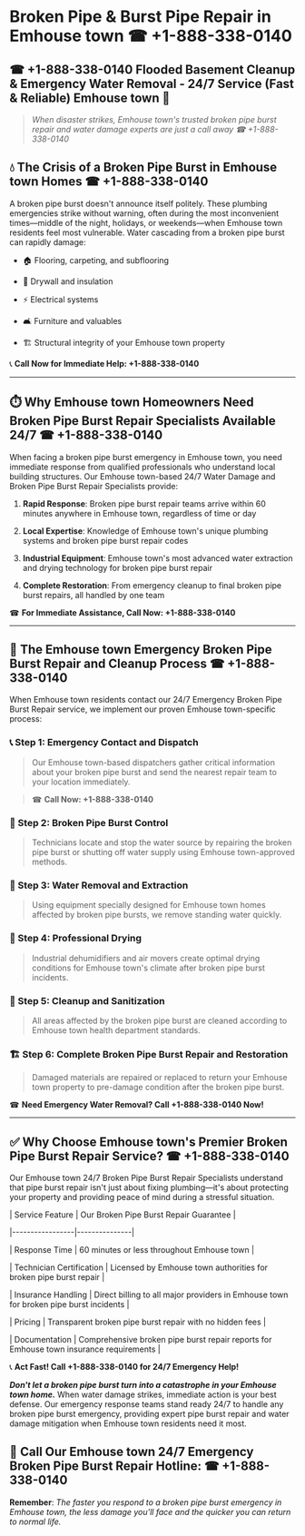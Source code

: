 # Broken Pipe & Burst Pipe Repair in Emhouse town ☎ +1-888-338-0140  
## ☎ +1-888-338-0140 Flooded Basement Cleanup & Emergency Water Removal - 24/7 Service (Fast & Reliable) Emhouse town 🚨  

> *When disaster strikes, Emhouse town's trusted broken pipe burst repair and water damage experts are just a call away ☎ +1-888-338-0140*  

## 💧 The Crisis of a Broken Pipe Burst in Emhouse town Homes ☎ +1-888-338-0140  

A broken pipe burst doesn't announce itself politely. These plumbing emergencies strike without warning, often during the most inconvenient times—middle of the night, holidays, or weekends—when Emhouse town residents feel most vulnerable. Water cascading from a broken pipe burst can rapidly damage:  

* 🏠 Flooring, carpeting, and subflooring  
* 🧱 Drywall and insulation  
* ⚡ Electrical systems  
* 🛋️ Furniture and valuables  
* 🏗️ Structural integrity of your Emhouse town property  

📞 **Call Now for Immediate Help: +1-888-338-0140**  

---  

## ⏱️ Why Emhouse town Homeowners Need Broken Pipe Burst Repair Specialists Available 24/7 ☎ +1-888-338-0140  

When facing a broken pipe burst emergency in Emhouse town, you need immediate response from qualified professionals who understand local building structures. Our Emhouse town-based 24/7 Water Damage and Broken Pipe Burst Repair Specialists provide:  

1. **Rapid Response**: Broken pipe burst repair teams arrive within 60 minutes anywhere in Emhouse town, regardless of time or day  
2. **Local Expertise**: Knowledge of Emhouse town's unique plumbing systems and broken pipe burst repair codes  
3. **Industrial Equipment**: Emhouse town's most advanced water extraction and drying technology for broken pipe burst repair  
4. **Complete Restoration**: From emergency cleanup to final broken pipe burst repairs, all handled by one team  

☎ **For Immediate Assistance, Call Now: +1-888-338-0140**  

---  

## 🔧 The Emhouse town Emergency Broken Pipe Burst Repair and Cleanup Process ☎ +1-888-338-0140  

When Emhouse town residents contact our 24/7 Emergency Broken Pipe Burst Repair service, we implement our proven Emhouse town-specific process:  

### 📞 Step 1: Emergency Contact and Dispatch  
> Our Emhouse town-based dispatchers gather critical information about your broken pipe burst and send the nearest repair team to your location immediately.  
> ☎ **Call Now: +1-888-338-0140**  

### 🚿 Step 2: Broken Pipe Burst Control  
> Technicians locate and stop the water source by repairing the broken pipe burst or shutting off water supply using Emhouse town-approved methods.  

### 🌊 Step 3: Water Removal and Extraction  
> Using equipment specially designed for Emhouse town homes affected by broken pipe bursts, we remove standing water quickly.  

### 💨 Step 4: Professional Drying  
> Industrial dehumidifiers and air movers create optimal drying conditions for Emhouse town's climate after broken pipe burst incidents.  

### 🧼 Step 5: Cleanup and Sanitization  
> All areas affected by the broken pipe burst are cleaned according to Emhouse town health department standards.  

### 🏗️ Step 6: Complete Broken Pipe Burst Repair and Restoration  
> Damaged materials are repaired or replaced to return your Emhouse town property to pre-damage condition after the broken pipe burst.  

☎ **Need Emergency Water Removal? Call +1-888-338-0140 Now!**  

---  

## ✅ Why Choose Emhouse town's Premier Broken Pipe Burst Repair Service? ☎ +1-888-338-0140  

Our Emhouse town 24/7 Broken Pipe Burst Repair Specialists understand that pipe burst repair isn't just about fixing plumbing—it's about protecting your property and providing peace of mind during a stressful situation.  

| Service Feature | Our Broken Pipe Burst Repair Guarantee |  
|-----------------|---------------|  
| Response Time | 60 minutes or less throughout Emhouse town |  
| Technician Certification | Licensed by Emhouse town authorities for broken pipe burst repair |  
| Insurance Handling | Direct billing to all major providers in Emhouse town for broken pipe burst incidents |  
| Pricing | Transparent broken pipe burst repair with no hidden fees |  
| Documentation | Comprehensive broken pipe burst repair reports for Emhouse town insurance requirements |  

📞 **Act Fast! Call +1-888-338-0140 for 24/7 Emergency Help!**  

***Don't let a broken pipe burst turn into a catastrophe in your Emhouse town home.*** When water damage strikes, immediate action is your best defense. Our emergency response teams stand ready 24/7 to handle any broken pipe burst emergency, providing expert pipe burst repair and water damage mitigation when Emhouse town residents need it most.  

## 📱 Call Our Emhouse town 24/7 Emergency Broken Pipe Burst Repair Hotline: ☎ +1-888-338-0140  

**Remember**: *The faster you respond to a broken pipe burst emergency in Emhouse town, the less damage you'll face and the quicker you can return to normal life.*